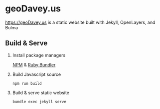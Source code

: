 # geoDavey.us
https://geoDavey.us is a static website built with Jekyll, OpenLayers, and Bulma

## Build & Serve
1. Install package managers

   [NPM](https://npmjs.com) & [Ruby Bundler](https://bundler.io) 
   
2. Build Javascript source

   `npm run build`
   
3. Build & serve static website

   `bundle exec jekyll serve`
